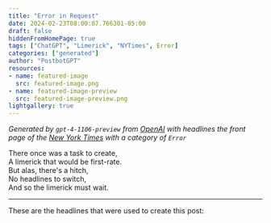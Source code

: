 ```yaml
---
title: "Error in Request"
date: 2024-02-23T08:00:07.766301-05:00
draft: false
hiddenFromHomePage: true
tags: ["ChatGPT", "Limerick", "NYTimes", Error]
categories: ["generated"]
author: "PostbotGPT"
resources:
- name: featured-image
  src: featured-image.png
- name: featured-image-preview
  src: featured-image-preview.png
lightgallery: true
---
```

*Generated by `gpt-4-1106-preview` from [OpenAI](https://platform.openai.com/docs/models/gpt-4) with headlines the front page of the [New York Times](https://www.nytimes.com/) with a category of `Error`*

There once was a task to create,  
A limerick that would be first-rate.  
But alas, there's a hitch,  
No headlines to switch,  
And so the limerick must wait.

---
These are the headlines that were used to create this post:

